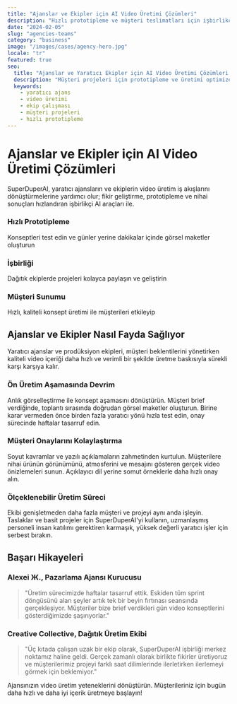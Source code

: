 ```yaml
---
title: "Ajanslar ve Ekipler için AI Video Üretimi Çözümleri"
description: "Hızlı prototipleme ve müşteri teslimatları için işbirlikçi AI araçlarıyla video üretimini hızlandırın"
date: "2024-02-05"
slug: "agencies-teams"
category: "business"
image: "/images/cases/agency-hero.jpg"
locale: "tr"
featured: true
seo:
  title: "Ajanslar ve Yaratıcı Ekipler için AI Video Üretimi Çözümleri | SuperDuperAI"
  description: "Müşteri projeleri için prototipleme ve üretimi optimize eden işbirlikçi AI araçlarıyla video oluşturma sürecinizi hızlandırın"
  keywords:
    - yaratıcı ajans
    - video üretimi
    - ekip çalışması
    - müşteri projeleri
    - hızlı prototipleme
---
```


# Ajanslar ve Ekipler için AI Video Üretimi Çözümleri

SuperDuperAI, yaratıcı ajansların ve ekiplerin video üretim iş akışlarını dönüştürmelerine yardımcı olur; fikir geliştirme, prototipleme ve nihai sonuçları hızlandıran işbirlikçi AI araçları ile.

### Hızlı Prototipleme

Konseptleri test edin ve günler yerine dakikalar içinde görsel maketler oluşturun


  ### İşbirliği

Dağıtık ekiplerde projeleri kolayca paylaşın ve geliştirin


  ### Müşteri Sunumu

Hızlı, kaliteli konsept üretimi ile müşterileri etkileyip




## Ajanslar ve Ekipler Nasıl Fayda Sağlıyor

Yaratıcı ajanslar ve prodüksiyon ekipleri, müşteri beklentilerini yönetirken kaliteli video içeriği daha hızlı ve verimli bir şekilde üretme baskısıyla sürekli karşı karşıya kalır.

### Ön Üretim Aşamasında Devrim

Anlık görselleştirme ile konsept aşamasını dönüştürün. Müşteri brief verdiğinde, toplantı sırasında doğrudan görsel maketler oluşturun. Birine karar vermeden önce birden fazla yaratıcı yönü hızla test edin, onay sürecinde haftalar tasarruf edin.

### Müşteri Onaylarını Kolaylaştırma

Soyut kavramlar ve yazılı açıklamaların zahmetinden kurtulun. Müşterilere nihai ürünün görünümünü, atmosferini ve mesajını gösteren gerçek video önizlemeleri sunun. Açıklayıcı dil yerine somut örneklerle daha hızlı onay alın.

### Ölçeklenebilir Üretim Süreci

Ekibi genişletmeden daha fazla müşteri ve projeyi aynı anda işleyin. Taslaklar ve basit projeler için SuperDuperAI'yi kullanın, uzmanlaşmış personeli insan katılımı gerektiren karmaşık, yüksek değerli yaratıcı işler için serbest bırakın.

## Başarı Hikayeleri

### Alexei Ж., Pazarlama Ajansı Kurucusu

> "Üretim sürecimizde haftalar tasarruf ettik. Eskiden tüm sprint döngüsünü alan şeyler artık tek bir beyin fırtınası seansında gerçekleşiyor. Müşteriler bize brief verdikleri gün video konseptlerini gösterdiğimizde şaşırıyorlar."

### Creative Collective, Dağıtık Üretim Ekibi

> "Üç kıtada çalışan uzak bir ekip olarak, SuperDuperAI işbirliği merkez noktamız haline geldi. Gerçek zamanlı olarak birlikte fikirler üretiyoruz ve müşterilerimiz projeyi farklı saat dilimlerinde ilerletirken ilerlemeyi görmek için beklemiyor."


  Ajansınızın video üretim yeteneklerini dönüştürün. Müşterileriniz için bugün
  daha hızlı ve daha iyi içerik üretmeye başlayın!


